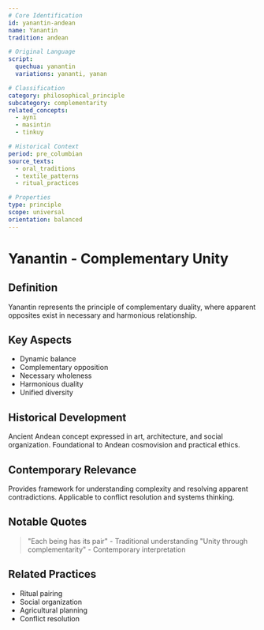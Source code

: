 ```yaml
---
# Core Identification
id: yanantin-andean
name: Yanantin
tradition: andean

# Original Language
script:
  quechua: yanantin
  variations: yananti, yanan

# Classification
category: philosophical_principle
subcategory: complementarity
related_concepts:
  - ayni
  - masintin
  - tinkuy

# Historical Context
period: pre_columbian
source_texts:
  - oral_traditions
  - textile_patterns
  - ritual_practices

# Properties
type: principle
scope: universal
orientation: balanced
---
```


# Yanantin - Complementary Unity

## Definition
Yanantin represents the principle of complementary duality, where apparent opposites exist in necessary and harmonious relationship.

## Key Aspects
- Dynamic balance
- Complementary opposition
- Necessary wholeness
- Harmonious duality
- Unified diversity

## Historical Development
Ancient Andean concept expressed in art, architecture, and social organization. Foundational to Andean cosmovision and practical ethics.

## Contemporary Relevance
Provides framework for understanding complexity and resolving apparent contradictions. Applicable to conflict resolution and systems thinking.

## Notable Quotes
> "Each being has its pair" - Traditional understanding
> "Unity through complementarity" - Contemporary interpretation

## Related Practices
- Ritual pairing
- Social organization
- Agricultural planning
- Conflict resolution
